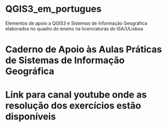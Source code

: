 # QGIS3_em_portugues
Elementos de apoio a QGIS3 e Sistemas de Informação Geográfica elaborados no quadro do ensino na licenciaturas do ISA/ULisboa

# Caderno de Apoio às Aulas Práticas de Sistemas de Informação Geográfica

# Link para canal youtube onde as resolução dos exercícios estão disponíveis
